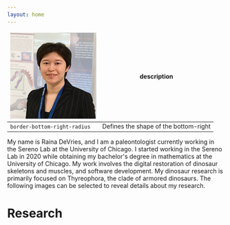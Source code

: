 ```yaml
---
layout: home 
---
```


<!-- ![Raina DeVries profile picture](/assets/Profile_May2023_300px.png)-->

<style>
td, th {
   border: none!important;
}
</style>
| <div style="width:200px">![Raina DeVries profile picture](/assets/Profile_May2023_300px.png)</div> | description |
| --------------------------------------- | ------------------------------------- |
| `border-bottom-right-radius`            | Defines the shape of the bottom-right |

My name is Raina DeVries, and I am a paleontologist currently working in the Sereno Lab at the University of Chicago. I started working in the Sereno Lab in 2020 while obtaining my bachelor's degree in mathematics at the University of Chicago. My work involves the digital restoration of dinosaur skeletons and muscles, and software development. My dinosaur research is primarily focused on Thyreophora, the clade of armored dinosaurs. The following images can be selected to reveal details about my research.

# Research
